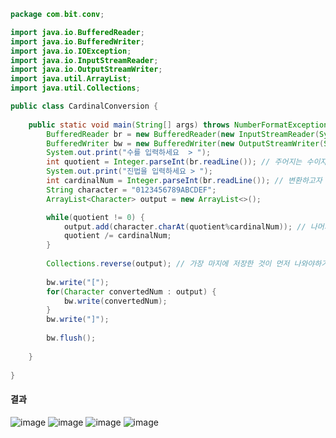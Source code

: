 ``` java  
package com.bit.conv;

import java.io.BufferedReader;
import java.io.BufferedWriter;
import java.io.IOException;
import java.io.InputStreamReader;
import java.io.OutputStreamWriter;
import java.util.ArrayList;
import java.util.Collections;

public class CardinalConversion {
    
    public static void main(String[] args) throws NumberFormatException, IOException {
        BufferedReader br = new BufferedReader(new InputStreamReader(System.in));
        BufferedWriter bw = new BufferedWriter(new OutputStreamWriter(System.out));
        System.out.print("수를 입력하세요  > ");
        int quotient = Integer.parseInt(br.readLine()); // 주어지는 수이자 나중에는 몫
        System.out.print("진법을 입력하세요 > ");
        int cardinalNum = Integer.parseInt(br.readLine()); // 변환하고자 하는 진법
        String character = "0123456789ABCDEF";
        ArrayList<Character> output = new ArrayList<>();

        while(quotient != 0) {
            output.add(character.charAt(quotient%cardinalNum)); // 나머지를 저장하고 String character에서 나머지 숫자에 맞응 위치에 값을 하나씩 꺼내서 ArrayList에 저장
            quotient /= cardinalNum;
        }
        
        Collections.reverse(output); // 가장 마지에 저장한 것이 먼저 나와야하기 때문에 거꾸로 출력
        
        bw.write("[");
        for(Character convertedNum : output) {
            bw.write(convertedNum);
        }
        bw.write("]");
        
        bw.flush();
        
    }
 
}
```  
#### 결과  
![image](https://user-images.githubusercontent.com/67041069/87869901-85a00180-c9de-11ea-83c7-d63a6ae8522a.png)  ![image](https://user-images.githubusercontent.com/67041069/87869905-8cc70f80-c9de-11ea-9aa0-8a84f3b450f5.png)  ![image](https://user-images.githubusercontent.com/67041069/87869909-96507780-c9de-11ea-8264-3c17fad0256e.png)  ![image](https://user-images.githubusercontent.com/67041069/87869914-a0727600-c9de-11ea-9ae6-152c01a9f5c3.png)
